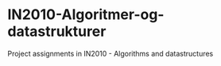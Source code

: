 # IN2010-Algoritmer-og-datastrukturer
Project assignments in IN2010 - Algorithms and datastructures

